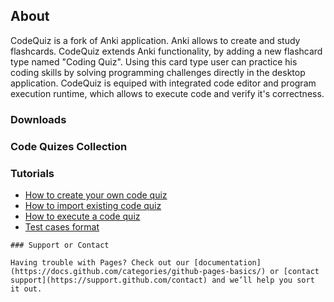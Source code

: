 ## About

CodeQuiz is a fork of Anki application. Anki allows to create and study flashcards. CodeQuiz extends Anki functionality, by adding a new flashcard type named "Coding Quiz". Using this card type user can practice his coding skills by solving programming challenges directly in the desktop application. CodeQuiz is equiped with integrated code editor and program execution runtime, which allows to execute code and verify it's correctness.


### Downloads

### Code Quizes Collection

### Tutorials

- [How to create your own code quiz](http://www.google.com)
- [How to import existing code quiz](http://www.google.com)
- [How to execute a code quiz](http://www.google.com)
- [Test cases format](http://www.google.com)

```
### Support or Contact

Having trouble with Pages? Check out our [documentation](https://docs.github.com/categories/github-pages-basics/) or [contact support](https://support.github.com/contact) and we’ll help you sort it out.
